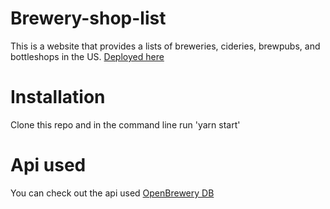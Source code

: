 # Brewery-shop-list
This is a website that provides a lists of breweries, cideries, brewpubs, and bottleshops in the US.
[Deployed here](https://inspiring-roentgen-7e8492.netlify.app/)

# Installation 
Clone this repo and in the command line run 'yarn start'

# Api used
You can check out the api used [OpenBrewery DB](https://www.openbrewerydb.org/)
